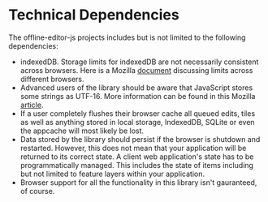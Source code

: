 # Technical Dependencies

The offline-editor-js projects includes but is not limited to the following dependencies:

* indexedDB. Storage limits for indexedDB are not necessarily consistent across browsers. Here is a Mozilla [document](https://developer.mozilla.org/en-US/docs/IndexedDB#Storage_limits) discussing limits across different browsers. 
* Advanced users of the library should be aware that JavaScript stores some strings as UTF-16. More information can be found in this Mozilla [article](https://developer.mozilla.org/en-US/docs/Web/JavaScript/Reference/Global_Objects/String/length).
* If a user completely flushes their browser cache all queued edits, tiles as well as anything stored in local storage, IndexedDB, SQLite or even the appcache will most likely be lost.
* Data stored by the library should persist if the browser is shutdown and restarted. However, this does not mean that your application will be returned to its correct state. A client web application's state has to be programmatically managed. This includes the state of items including but not limited to feature layers within your application.
* Browser support for all the functionality in this library isn't gauranteed, of course.

